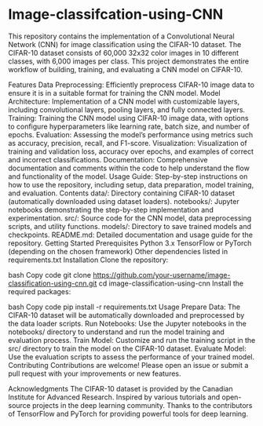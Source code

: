 # Image-classifcation-using-CNN
This repository contains the implementation of a Convolutional Neural Network (CNN) for image classification using the CIFAR-10 dataset. The CIFAR-10 dataset consists of 60,000 32x32 color images in 10 different classes, with 6,000 images per class. This project demonstrates the entire workflow of building, training, and evaluating a CNN model on CIFAR-10.

Features
Data Preprocessing: Efficiently preprocess CIFAR-10 image data to ensure it is in a suitable format for training the CNN model.
Model Architecture: Implementation of a CNN model with customizable layers, including convolutional layers, pooling layers, and fully connected layers.
Training: Training the CNN model using CIFAR-10 image data, with options to configure hyperparameters like learning rate, batch size, and number of epochs.
Evaluation: Assessing the model’s performance using metrics such as accuracy, precision, recall, and F1-score.
Visualization: Visualization of training and validation loss, accuracy over epochs, and examples of correct and incorrect classifications.
Documentation: Comprehensive documentation and comments within the code to help understand the flow and functionality of the model.
Usage Guide: Step-by-step instructions on how to use the repository, including setup, data preparation, model training, and evaluation.
Contents
data/: Directory containing CIFAR-10 dataset (automatically downloaded using dataset loaders).
notebooks/: Jupyter notebooks demonstrating the step-by-step implementation and experimentation.
src/: Source code for the CNN model, data preprocessing scripts, and utility functions.
models/: Directory to save trained models and checkpoints.
README.md: Detailed documentation and usage guide for the repository.
Getting Started
Prerequisites
Python 3.x
TensorFlow or PyTorch (depending on the chosen framework)
Other dependencies listed in requirements.txt
Installation
Clone the repository:

bash
Copy code
git clone https://github.com/your-username/image-classification-using-cnn.git
cd image-classification-using-cnn
Install the required packages:

bash
Copy code
pip install -r requirements.txt
Usage
Prepare Data: The CIFAR-10 dataset will be automatically downloaded and preprocessed by the data loader scripts.
Run Notebooks: Use the Jupyter notebooks in the notebooks/ directory to understand and run the model training and evaluation process.
Train Model: Customize and run the training script in the src/ directory to train the model on the CIFAR-10 dataset.
Evaluate Model: Use the evaluation scripts to assess the performance of your trained model.
Contributing
Contributions are welcome! Please open an issue or submit a pull request with your improvements or new features.


Acknowledgments
The CIFAR-10 dataset is provided by the Canadian Institute for Advanced Research.
Inspired by various tutorials and open-source projects in the deep learning community.
Thanks to the contributors of TensorFlow and PyTorch for providing powerful tools for deep learning.
